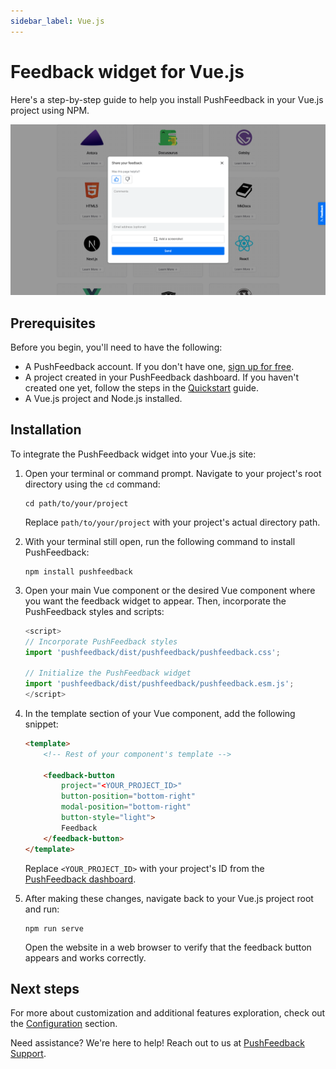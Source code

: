 ```yaml
---
sidebar_label: Vue.js
---
```


# Feedback widget for Vue.js

Here's a step-by-step guide to help you install PushFeedback in your Vue.js project using NPM.

![Feedback wiget for docs screenshot](./images/feedback-widget-docs.png)

## Prerequisites

Before you begin, you'll need to have the following:

- A PushFeedback account. If you don't have one, [sign up for free](https://app.pushfeedback.com/accounts/signup/).
- A project created in your PushFeedback dashboard. If you haven't created one yet, follow the steps in the [Quickstart](../quickstart.md#2-create-a-project) guide.
- A Vue.js project and Node.js installed.


## Installation

To integrate the PushFeedback widget into your Vue.js site:

1. Open your terminal or command prompt. Navigate to your project's root directory using the `cd` command:

    ```console
    cd path/to/your/project
    ```
    
    Replace `path/to/your/project` with your project's actual directory path.

1. With your terminal still open, run the following command to install PushFeedback:

    ```console
    npm install pushfeedback
    ```

1. Open your main Vue component or the desired Vue component where you want the feedback widget to appear. Then, incorporate the PushFeedback styles and scripts:

    ```js
    <script>
    // Incorporate PushFeedback styles
    import 'pushfeedback/dist/pushfeedback/pushfeedback.css';

    // Initialize the PushFeedback widget
    import 'pushfeedback/dist/pushfeedback/pushfeedback.esm.js';
    </script>
    ```

1. In the template section of your Vue component, add the following snippet:

    ```html
    <template>
        <!-- Rest of your component's template -->

        <feedback-button 
            project="<YOUR_PROJECT_ID>" 
            button-position="bottom-right" 
            modal-position="bottom-right" 
            button-style="light">
            Feedback
        </feedback-button>
    </template>
    ```

    Replace `<YOUR_PROJECT_ID>` with your project's ID from the [PushFeedback dashboard](../quickstart.md#2-create-a-project).

1. After making these changes, navigate back to your Vue.js project root and run:

    ```console
    npm run serve
    ```

    Open the website in a web browser to verify that the feedback button appears and works correctly.


## Next steps

For more about customization and additional features exploration, check out the [Configuration](/category/configuration) section.

Need assistance? We're here to help! Reach out to us at [PushFeedback Support](https://pushfeedback.com/contact).
